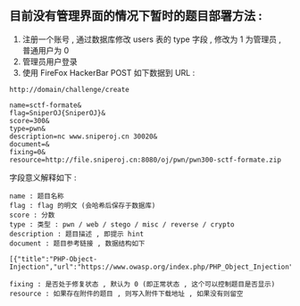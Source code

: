 目前没有管理界面的情况下暂时的题目部署方法 : 
---

1. 注册一个账号 , 通过数据库修改 users 表的 type 字段 , 修改为 1 为管理员 , 普通用户为 0
2. 管理员用户登录
3. 使用 FireFox HackerBar POST 如下数据到 URL : 
```
http://domain/challenge/create

name=sctf-formate&
flag=SniperOJ{SniperOJ}&
score=300&
type=pwn&
description=nc www.sniperoj.cn 30020&
document=&
fixing=0&
resource=http://file.sniperoj.cn:8080/oj/pwn/pwn300-sctf-formate.zip
```

字段意义解释如下 : 
```
name : 题目名称
flag : flag 的明文 (会哈希后保存于数据库)
score : 分数
type : 类型 : pwn / web / stego / misc / reverse / crypto
description : 题目描述 , 即提示 hint
document : 题目参考链接 , 数据结构如下
```
    [{"title":"PHP-Object-Injection","url":"https://www.owasp.org/index.php/PHP_Object_Injection"},]
```
fixing : 是否处于修复状态 , 默认为 0 (即正常状态 , 这个可以控制题目是否显示)
resource : 如果存在附件的题目 , 则写入附件下载地址 , 如果没有则留空
```
